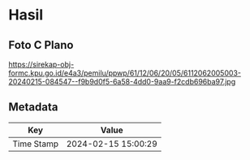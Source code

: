 # Hasil

## Foto C Plano

https://sirekap-obj-formc.kpu.go.id/e4a3/pemilu/ppwp/61/12/06/20/05/6112062005003-20240215-084547--f9b9d0f5-6a58-4dd0-9aa9-f2cdb696ba97.jpg


## Metadata

| Key        | Value               |
| ---------- | ------------------- |
| Time Stamp | 2024-02-15 15:00:29 |



